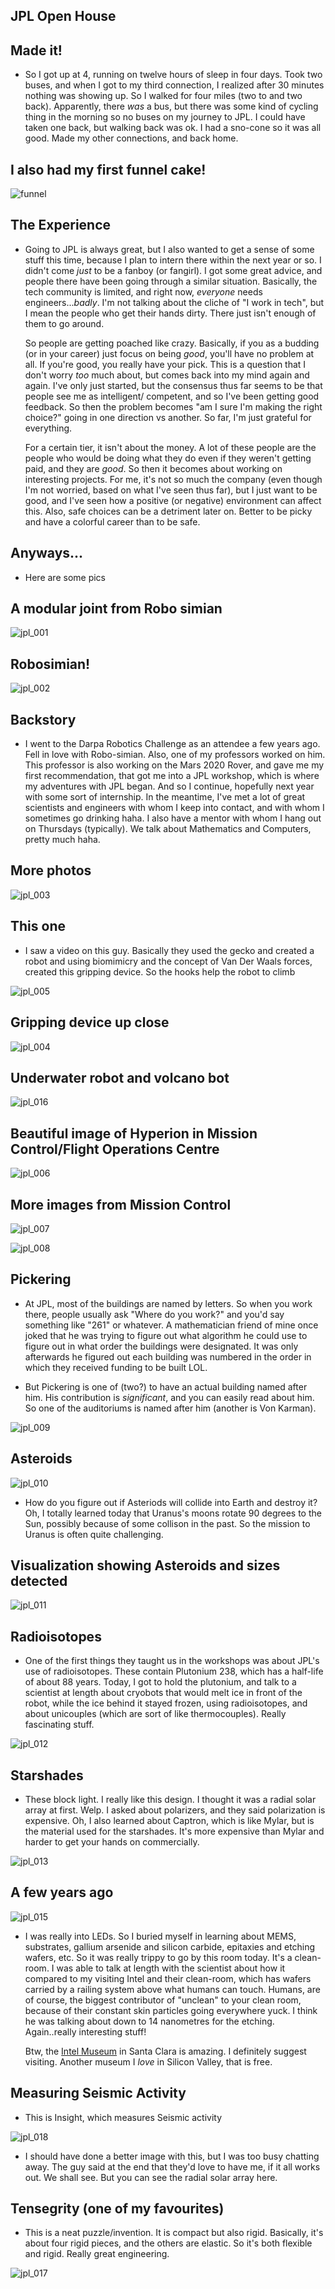 ## JPL Open House

## Made it!

- So I got up at 4, running on twelve hours of sleep
  in four days. Took two buses, and when I got to my
  third connection, I realized after 30 minutes nothing
  was showing up.
  So I walked for four miles (two to and two back).
  Apparently, there *was* a bus, but there was some kind
  of cycling thing in the morning so no buses on my journey
  to JPL. I could have taken one back, but walking back was ok.
  I had a sno-cone so it was all good. 
  Made my other connections, and back home.
  
## I also had my first funnel cake!

![funnel](/images/funnel.png)


## The Experience

- Going to JPL is always great, but I also wanted to get a sense of some
  stuff this time, because I plan to intern there within the next year or so. 
  I didn't come *just* to be a fanboy (or fangirl). 
  I got some great advice, and people there have been going through a similar
  situation. 
  Basically, the tech community is limited, and right now, *everyone* needs engineers...*badly*.
  I'm not talking about the cliche of "I work in tech", but I mean the people who get their 
  hands dirty. There just isn't enough of them to go around. 
  
  So people are getting poached like crazy. Basically, if you as a budding (or in your
  career) just focus on being *good*, you'll have no problem at all. If you're good,
  you really have your pick. This is a question that I don't worry *too* much about,
  but comes back into my mind again and again. 
  I've only just started, but the consensus thus far seems to be that people see me 
  as intelligent/ competent, and so I've been getting good feedback. So then
  the problem becomes "am I sure I'm making the right choice?" going in one direction
  vs another. So far, I'm just grateful for everything.
  
  For a certain tier, it isn't about the money. A lot of these people are the people who 
  would be doing what they do even if they weren't getting paid, and they are *good*. 
  So then it becomes about working on interesting projects. For me, it's not so much
  the company (even though I'm not worried, based on what I've seen thus far), but 
  I just want to be good, and I've seen how a positive (or negative) environment can
  affect this. Also, safe choices can be a detriment later on. Better to be picky
  and have a colorful career than to be safe.
  
## Anyways...

- Here are some pics 

## A modular joint from Robo simian

![jpl_001](/images/jpl_001.png)

## Robosimian!
![jpl_002](/images/jpl_002.png)

## Backstory
- I went to the Darpa Robotics Challenge as an attendee a few years ago.
  Fell in love with Robo-simian. Also, one of my professors worked on him. 
  This professor is also working on the Mars 2020 Rover, and gave me my first
  recommendation, that got me into a JPL workshop, which is where my adventures
  with JPL began. And so I continue, hopefully next year with some sort of internship.
  In the meantime, I've met a lot of great scientists and engineers with whom I keep into
  contact, and with whom I sometimes go drinking haha. 
  I also have a mentor with whom I hang out on Thursdays (typically). We talk about 
  Mathematics and Computers, pretty much haha.
  
  
## More photos

![jpl_003](/images/jpl_003.png)

## This one
- I saw a video on this guy. Basically they used the gecko and created a robot
  and using biomimicry and the concept of Van Der Waals forces, created this 
  gripping device. So the hooks help the robot to climb
  
![jpl_005](/images/jpl_005.png)

## Gripping device up close

![jpl_004](/images/jpl_004.png)

## Underwater robot and volcano bot

![jpl_016](/images/jpl_016.png)

## Beautiful image of Hyperion in Mission Control/Flight Operations Centre

![jpl_006](/images/jpl_006.png)

## More images from Mission Control

![jpl_007](/images/jpl_007.png)

![jpl_008](/images/jpl_008.png)

## Pickering

- At JPL, most of the buildings are named by letters.
  So when you work there, people usually ask "Where do you work?" 
  and you'd say something like "261" or whatever.
  A mathematician friend of mine once joked that he was trying to figure
  out what algorithm he could use to figure out in what order the buildings
  were designated. It was only afterwards he figured out each building was 
  numbered in the order in which they received funding to be built LOL.
  
- But Pickering is one of (two?) to have an actual building named after him.
  His contribution is *significant*, and you can easily read about him.
  So one of the auditoriums is named after him (another is Von Karman).
  
![jpl_009](/images/jpl_009.png)

## Asteroids

![jpl_010](/images/jpl_010.png)

- How do you figure out if Asteriods will collide into Earth and destroy it? 
  Oh, I totally learned today that Uranus's moons rotate 90 degrees to the Sun,
  possibly because of some collison in the past. So the mission to Uranus is 
  often quite challenging. 

## Visualization showing Asteroids and sizes detected

![jpl_011](/images/jpl_011.png)

## Radioisotopes

- One of the first things they taught us in the workshops was about JPL's use 
  of radioisotopes. These contain Plutonium 238, which has a half-life of about 88 years.
  Today, I got to hold the plutonium, and talk to a scientist at length about cryobots 
  that would melt ice in front of the robot, while the ice behind it stayed frozen,
  using radioisotopes, and about unicouples (which are sort of like thermocouples). 
  Really fascinating stuff. 
  
![jpl_012](/images/jpl_012.png)

## Starshades

- These block light. I really like this design. I thought it was a radial solar array at first. Welp.
  I asked about polarizers, and they said polarization is expensive. Oh, I also learned about Captron,
  which is like Mylar, but is the material used for the starshades. It's more expensive than Mylar
  and harder to get your hands on commercially.

![jpl_013](/images/jpl_013.png)

## A few years ago

![jpl_015](/images/jpl_015.png)

- I was really into LEDs. So I buried myself in learning about MEMS, substrates, gallium arsenide
  and silicon carbide, epitaxies and etching wafers, etc. So it was really trippy to go by this room
  today. It's a clean-room. I was able to talk at length with the scientist about how it compared to
  my visiting Intel and their clean-room, which has wafers carried by a railing system above what humans
  can touch. Humans, are of course, the biggest contributor of "unclean" to your clean room,
  because of their constant skin particles going everywhere yuck. I think he was talking about down to
  14 nanometres for the etching. Again..really interesting stuff!
  
  Btw, the [Intel Museum](http://www.intel.com/content/www/us/en/company-overview/intel-museum.html) in Santa Clara is amazing. I definitely suggest visiting.
  Another museum I *love* in Silicon Valley, that is free. 
  
  
## Measuring Seismic Activity

- This is Insight, which measures Seismic activity

![jpl_018](/images/jpl_018.png)

- I should have done a better image with this, but I was too busy chatting away.
  The guy said at the end that they'd love to have me, if it all works out. We shall see.
  But you can see the radial solar array here. 
  
## Tensegrity (one of my favourites)

- This is a neat puzzle/invention. It is compact but also rigid. 
  Basically, it's about four rigid pieces, and the others are elastic.
  So it's both flexible and rigid. Really great engineering. 
  
![jpl_017](/images/jpl_017.png)



  
